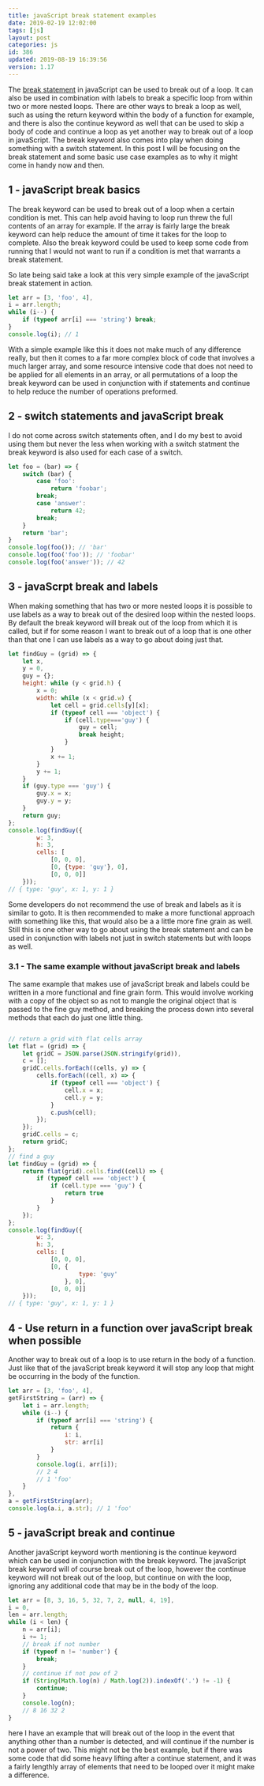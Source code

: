 ```yaml
---
title: javaScript break statement examples
date: 2019-02-19 12:02:00
tags: [js]
layout: post
categories: js
id: 386
updated: 2019-08-19 16:39:56
version: 1.17
---
```


The [break statement](https://developer.mozilla.org/en-US/docs/Web/JavaScript/Reference/Statements/break) in javaScript can be used to break out of a loop. It can also be used in combination with labels to break a specific loop from within two or more nested loops. There are other ways to break a loop as well, such as using the return keyword within the body of a function for example, and there is also the continue keyword as well that can be used to skip a body of code and continue a loop as yet another way to break out of a loop in javaScript. The break keyword also comes into play when doing something with a switch statement. In this post I will be focusing on the break statement and some basic use case examples as to why it might come in handy now and then.

<!-- more -->

## 1 - javaScript break basics

The break keyword can be used to break out of a loop when a certain condition is met. This can help avoid having to loop run threw the full contents of an array for example. If the array is fairly large the break keyword can help reduce the amount of time it takes for the loop to complete. Also the break keyword could be used to keep some code from running that I would not want to run if a condition is met that warrants a break statement.

So late being said take a look at this very simple example of the javaScript break statement in action.

```js
let arr = [3, 'foo', 4],
i = arr.length;
while (i--) {
    if (typeof arr[i] === 'string') break;
}
console.log(i); // 1

```

With a simple example like this it does not make much of any difference really, but then it comes to a far more complex block of code that involves a much larger array, and some resource intensive code that does not need to be applied for all elements in an array, or all permutations of a loop the break keyword can be used in conjunction with if statements and continue to help reduce the number of operations preformed.

## 2 - switch statements and javaScript break

I do not come across switch statements often, and I do my best to avoid using them but never the less when working with a switch statment the break keyword is also used for each case of a switch.

```js
let foo = (bar) => {
    switch (bar) {
        case 'foo':
            return 'foobar';
        break;
        case 'answer':
            return 42;
        break;
    }
    return 'bar';
}
console.log(foo()); // 'bar'
console.log(foo('foo')); // 'foobar'
console.log(foo('answer')); // 42
```

## 3 - javaScrpt break and labels

When making something that has two or more nested loops it is possible to use labels as a way to break out of the desired loop within the nested loops. By default the break keyword will break out of the loop from which it is called, but if for some reason I want to break out of a loop that is one other than that one I can use labels as a way to go about doing just that.

```js
let findGuy = (grid) => {
    let x,
    y = 0,
    guy = {};
    height: while (y < grid.h) {
        x = 0;
        width: while (x < grid.w) {
            let cell = grid.cells[y][x];
            if (typeof cell === 'object') {
                if (cell.type==='guy') {
                    guy = cell;
                    break height;
                }
            }
            x += 1;
        }
        y += 1;
    }
    if (guy.type === 'guy') {
        guy.x = x;
        guy.y = y;
    }
    return guy;
};
console.log(findGuy({
        w: 3,
        h: 3,
        cells: [
            [0, 0, 0],
            [0, {type: 'guy'}, 0],
            [0, 0, 0]]
    }));
// { type: 'guy', x: 1, y: 1 }
```

Some developers do not recommend the use of break and labels as it is similar to goto. It is then recommended to make a more functional approach with something like this, that would also be a a little more fine grain as well. Still this is one other way to go about using the break statement and can be used in conjunction with labels not just in switch statements but with loops as well.

### 3.1 - The same example without javaScript break and labels

The same example that makes use of javaScript break and labels could be written in a more functional and fine grain form. This would involve working with a copy of the object so as not to mangle the original object that is passed to the fine guy method, and breaking the process down into several methods that each do just one little thing.

```js

// return a grid with flat cells array
let flat = (grid) => {
    let gridC = JSON.parse(JSON.stringify(grid)),
    c = [];
    gridC.cells.forEach((cells, y) => {
        cells.forEach((cell, x) => {
            if (typeof cell === 'object') {
                cell.x = x;
                cell.y = y;
            }
            c.push(cell);
        });
    });
    gridC.cells = c;
    return gridC;
};
// find a guy
let findGuy = (grid) => {
    return flat(grid).cells.find((cell) => {
        if (typeof cell === 'object') {
            if (cell.type === 'guy') {
                return true
            }
        }
    });
};
console.log(findGuy({
        w: 3,
        h: 3,
        cells: [
            [0, 0, 0],
            [0, {
                    type: 'guy'
                }, 0],
            [0, 0, 0]]
    }));
// { type: 'guy', x: 1, y: 1 }
```

## 4 - Use return in a function over javaScript break when possible

Another way to break out of a loop is to use return in the body of a function. Just like that of the javaScript break keyword it will stop any loop that might be occurring in the body of the function.

```js
let arr = [3, 'foo', 4],
getFirstString = (arr) => {
    let i = arr.length;
    while (i--) {
        if (typeof arr[i] === 'string') {
            return {
                i: i,
                str: arr[i]
            }
        }
        console.log(i, arr[i]);
        // 2 4
        // 1 'foo'
    }
},
a = getFirstString(arr);
console.log(a.i, a.str); // 1 'foo'
```

## 5 - javaScript break and continue

Another javaScript keyword worth mentioning is the continue keyword which can be used in conjunction with the break keyword. The javaScript break keyword will of course break out of the loop, however the continue keyword will not break out of the loop, but continue on with the loop, ignoring any additional code that may be in the body of the loop. 

```js
let arr = [8, 3, 16, 5, 32, 7, 2, null, 4, 19],
i = 0,
len = arr.length;
while (i < len) {
    n = arr[i];
    i += 1;
    // break if not number
    if (typeof n != 'number') {
        break;
    }
    // continue if not pow of 2
    if (String(Math.log(n) / Math.log(2)).indexOf('.') != -1) {
        continue;
    }
    console.log(n);
    // 8 16 32 2
}
```

here I have an example that will break out of the loop in the event that anything other than a number is detected, and will continue if the number is not a power of two. This might not be the best example, but if there was some code that did some heavy lifting after a continue statement, and it was a fairly lengthly array of elements that need to be looped over it might make a difference.